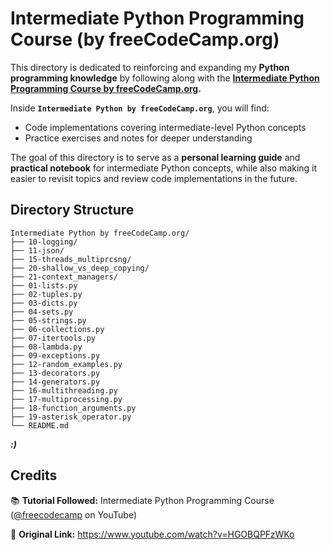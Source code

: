 # **Intermediate Python Programming Course (by freeCodeCamp.org)**

This directory is dedicated to reinforcing and expanding my **Python programming knowledge** by following along with the **[Intermediate Python Programming Course by freeCodeCamp.org](https://www.youtube.com/watch?v=HGOBQPFzWKo).**

Inside **`Intermediate Python by freeCodeCamp.org`**, you will find:

* Code implementations covering intermediate-level Python concepts
* Practice exercises and notes for deeper understanding

The goal of this directory is to serve as a **personal learning guide** and **practical notebook** for intermediate Python concepts, while also making it easier to revisit topics and review code implementations in the future.

## **Directory Structure**
```
Intermediate Python by freeCodeCamp.org/
├── 10-logging/
├── 11-json/
├── 15-threads_multiprcsng/
├── 20-shallow_vs_deep_copying/
├── 21-context_managers/
├── 01-lists.py
├── 02-tuples.py
├── 03-dicts.py
├── 04-sets.py
├── 05-strings.py
├── 06-collections.py
├── 07-itertools.py
├── 08-lambda.py
├── 09-exceptions.py
├── 12-random_examples.py
├── 13-decorators.py
├── 14-generators.py
├── 16-multithreading.py
├── 17-multiprocessing.py
├── 18-function_arguments.py
├── 19-asterisk_operator.py
└── README.md
```


***:)***

## **Credits**

📚 **Tutorial Followed:** Intermediate Python Programming Course ([@freecodecamp](https://www.youtube.com/@freecodecamp) on YouTube)

🔗 **Original Link:** https://www.youtube.com/watch?v=HGOBQPFzWKo